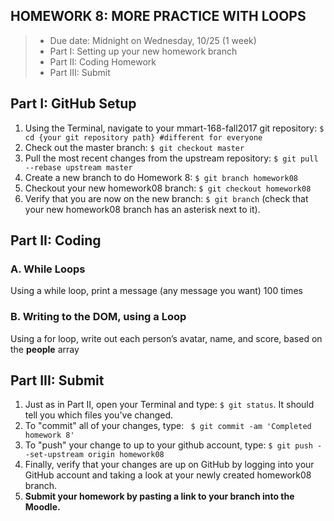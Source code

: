 ## HOMEWORK 8: MORE PRACTICE WITH LOOPS
> * Due date: Midnight on Wednesday, 10/25 (1 week)
> * Part I: Setting up your new homework branch
> * Part II: Coding Homework
> * Part III: Submit

## Part I: GitHub Setup
1. Using the Terminal, navigate to your mmart-168-fall2017 git repository: `$ cd {your git repository path} #different for everyone`
2. Check out the master branch: `$ git checkout master`
3. Pull the most recent changes from the upstream repository: `$ git pull --rebase upstream master`
4. Create a new branch to do Homework 8: `$ git branch homework08`
5. Checkout your new homework08 branch: `$ git checkout homework08`
6. Verify that you are now on the new branch: `$ git branch` (check that your new homework08 branch has an asterisk next to it).

## Part II: Coding
### A. While Loops
Using a while loop, print a message (any message you want) 100 times

### B. Writing to the DOM, using a Loop
Using a for loop, write out each person’s avatar, name, and score, based on the **people** array


## Part III: Submit
1. Just as in Part II, open your Terminal and type: `$ git status`. It should tell you which files you've changed.
2. To "commit" all of your changes, type: ` $ git commit -am 'Completed homework 8'`
3. To "push" your change to up to your github account, type: `$ git push --set-upstream origin homework08`
4. Finally, verify that your changes are up on GitHub by logging into your GitHub account and taking a look at your newly created homework08 branch.
5. **Submit your homework by pasting a link to your branch into the Moodle.**
